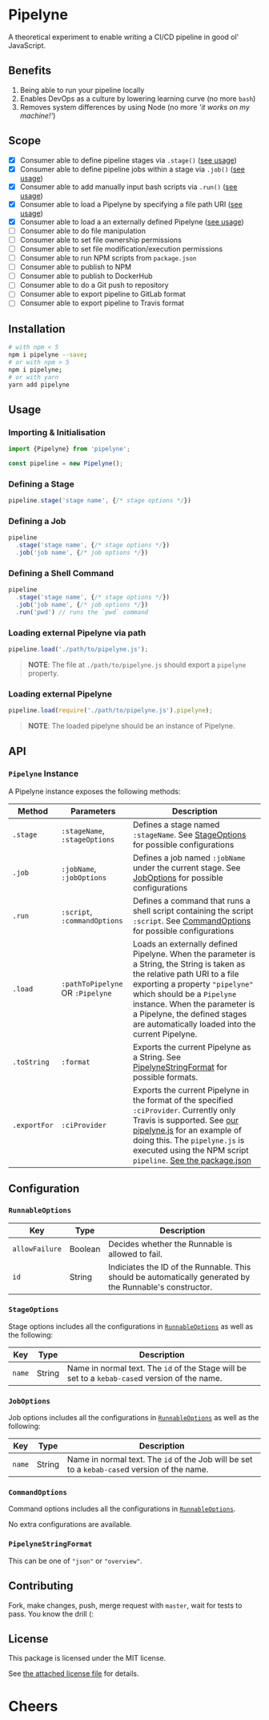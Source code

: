 # Pipelyne
A theoretical experiment to enable writing a CI/CD pipeline in good ol' JavaScript.

## Benefits

1. Being able to run your pipeline locally
2. Enables DevOps as a culture by lowering learning curve (no more `bash`)
3. Removes system differences by using Node (no more *'it works on my machine!'*)

## Scope

- [x] Consumer able to define pipeline stages via `.stage()` ([see usage](#defining-a-stage))
- [x] Consumer able to define pipeline jobs within a stage via `.job()` ([see usage](#defining-a-job))
- [x] Consumer able to add manually input bash scripts via `.run()` ([see usage](#defining-a-shell-command))
- [x] Consumer able to load a Pipelyne by specifying a file path URI ([see usage](#loading-external-pipelyne-via-path))
- [x] Consumer able to load a an externally defined Pipelyne ([see usage](#loading-external-pipelyne))
- [ ] Consumer able to do file manipulation
- [ ] Consumer able to set file ownership permissions
- [ ] Consumer able to set file modification/execution permissions
- [ ] Consumer able to run NPM scripts from `package.json`
- [ ] Consumer able to publish to NPM
- [ ] Consumer able to publish to DockerHub
- [ ] Consumer able to do a Git push to repository
- [ ] Consumer able to export pipeline to GitLab format
- [ ] Consumer able to export pipeline to Travis format

## Installation

```bash
# with npm < 5
npm i pipelyne --save;
# or with npm > 5
npm i pipelyne;
# or with yarn
yarn add pipelyne
```

## Usage

### Importing & Initialisation

```js
import {Pipelyne} from 'pipelyne';

const pipeline = new Pipelyne();
```

### Defining a Stage

```js
pipeline.stage('stage name', {/* stage options */})
```

### Defining a Job

```js
pipeline
  .stage('stage name', {/* stage options */})
  .job('job name', {/* job options */})
```

### Defining a Shell Command

```js
pipeline
  .stage('stage name', {/* stage options */})
  .job('job name', {/* job options */})
  .run('pwd') // runs the `pwd` command
```

### Loading external Pipelyne via path

```js
pipeline.load('./path/to/pipelyne.js');
```

> **NOTE**: The file at `./path/to/pipelyne.js` should export a `pipelyne` property.

### Loading external Pipelyne

```js
pipeline.load(require('./path/to/pipelyne.js').pipelyne);
```

> **NOTE**: The loaded pipelyne should be an instance of Pipelyne.

## API

### `Pipelyne` Instance

A Pipelyne instance exposes the following methods:

| Method | Parameters | Description |
| --- | --- | --- |
| `.stage` | `:stageName`, `:stageOptions` | Defines a stage named `:stageName`. See [StageOptions](#stageoptions) for possible configurations |
| `.job` | `:jobName`, `:jobOptions` | Defines a job named `:jobName` under the current stage. See [JobOptions](#joboptions) for possible configurations |
| `.run` | `:script`, `:commandOptions` | Defines a command that runs a shell script containing the script `:script`. See [CommandOptions](#commandoptions) for possible configurations |
| `.load` | `:pathToPipelyne` OR `:Pipelyne` | Loads an externally defined Pipelyne. When the parameter is a String, the String is taken as the relative path URI to a file exporting a property `"pipelyne"` which should be a `Pipelyne` instance. When the parameter is a Pipelyne, the defined stages are automatically loaded into the current Pipelyne. |
| `.toString` | `:format` | Exports the current Pipelyne as a String. See [PipelyneStringFormat](#pipelynestringformat) for possible formats. |
| `.exportFor` | `:ciProvider` | Exports the current Pipelyne in the format of the specified `:ciProvider`. Currently only Travis is supported. See [our pipelyne.js](./pipelyne.js) for an example of doing this. The `pipelyne.js` is executed using the NPM script `pipeline`. [See the package.json](./package.json) |

## Configuration

### `RunnableOptions`

| Key | Type | Description |
| --- | --- | --- |
| `allowFailure` | Boolean | Decides whether the Runnable is allowed to fail. |
| `id` | String | Indiciates the ID of the Runnable. This should be automatically generated by the Runnable's constructor. |

### `StageOptions`
Stage options includes all the configurations in [`RunnableOptions`](#runnableoptions) as well as the following:

| Key | Type | Description |
| --- | --- | --- |
| `name` | String | Name in normal text. The `id` of the Stage will be set to a `kebab-case`d version of the name. |

### `JobOptions`
Job options includes all the configurations in [`RunnableOptions`](#runnableoptions) as well as the following:

| Key | Type | Description |
| --- | --- | --- |
| `name` | String | Name in normal text. The `id` of the Job will be set to a `kebab-case`d version of the name. |

### `CommandOptions`
Command options includes all the configurations in [`RunnableOptions`](#runnableoptions).

No extra configurations are available.

### `PipelyneStringFormat`
This can be one of `"json"` or `"overview"`.

## Contributing
Fork, make changes, push, merge request with `master`, wait for tests to pass. You know the drill (:

## License
This package is licensed under the MIT license.

See [the attached license file](./LICENSE) for details.

# Cheers
